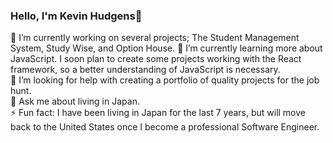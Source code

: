 ### Hello, I'm Kevin Hudgens👋

🔭 I’m currently working on several projects; The Student Management System, Study Wise, and  Option House. 
🌱 I’m currently learning more about JavaScript. I soon plan to create some projects working with the React framework, so a better understanding of JavaScript is necessary.  
🤔 I’m looking for help with creating a portfolio of quality projects for the job hunt.  
💬 Ask me about living in Japan.   
⚡ Fun fact: I have been living in Japan for the last 7 years, but will move back to the United States once I become a professional Software Engineer.  
